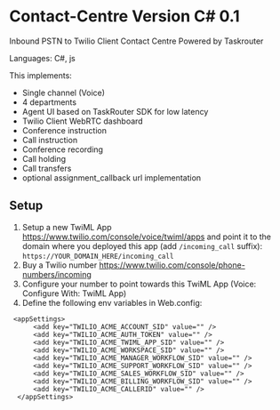 # Contact-Centre Version C# 0.1

Inbound PSTN to Twilio Client Contact Centre Powered by Taskrouter 

Languages: C#, js

This implements:

-  Single channel (Voice)
- 4 departments
- Agent UI based on TaskRouter SDK for low latency
- Twilio Client WebRTC dashboard
- Conference instruction
- Call instruction
- Conference recording
- Call holding
- Call transfers
- optional assignment_callback url implementation

## Setup
1. Setup a new TwiML App https://www.twilio.com/console/voice/twiml/apps and point it to the domain where you deployed this app (add `/incoming_call` suffix): `https://YOUR_DOMAIN_HERE/incoming_call`
2. Buy a Twilio number https://www.twilio.com/console/phone-numbers/incoming
3. Configure your number to point towards this TwiML App (Voice: Configure With: TwiML App)
4. Define the following env variables in Web.config:

```
 <appSettings>
      <add key="TWILIO_ACME_ACCOUNT_SID" value="" />
      <add key="TWILIO_ACME_AUTH_TOKEN" value="" />
      <add key="TWILIO_ACME_TWIML_APP_SID" value="" />
      <add key="TWILIO_ACME_WORKSPACE_SID" value="" />
      <add key="TWILIO_ACME_MANAGER_WORKFLOW_SID" value="" />
      <add key="TWILIO_ACME_SUPPORT_WORKFLOW_SID" value="" />
      <add key="TWILIO_ACME_SALES_WORKFLOW_SID" value="" />
      <add key="TWILIO_ACME_BILLING_WORKFLOW_SID" value="" />
      <add key="TWILIO_ACME_CALLERID" value="" />
  </appSettings>

```
